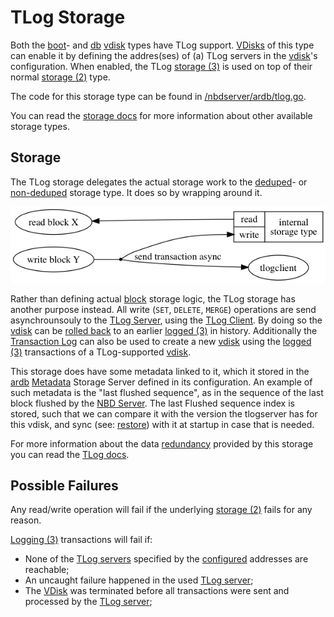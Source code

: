 # TLog Storage

Both the [boot][boot]- and [db][db] [vdisk][vdisk] types have TLog support. [VDisks][vdisk] of this type can enable it by defining the addres(ses) of (a) TLog servers in the [vdisk][vdisk]'s configuration. When enabled, the TLog [storage (3)][storage] is used on top of their normal [storage (2)][storage] type.

The code for this storage type can be found in [/nbdserver/ardb/tlog.go](/nbdserver/ardb/tlog.go).

You can read the [storage docs](/docs/nbd/storage/storage.md) for more information about other available storage types.

## Storage

The TLog storage delegates the actual storage work to the [deduped][deduped]- or [non-deduped][nondeduped] storage type. It does so by wrapping around it.

![TLog Storage](/docs/assets/nbd_tlog_storage.png)

Rather than defining actual [block][block] storage logic, the TLog storage has another purpose instead. All write (`SET`, `DELETE`, `MERGE`) operations are send asynchrounsouly to the [TLog Server][tlogserver], using the [TLog Client][tlogclient]. By doing so the [vdisk][vdisk] can be [rolled back][rollback] to an earlier [logged (3)][log] in history. Additionally the [Transaction Log][tlog] can also be used to create a new [vdisk][vdisk] using the [logged (3)][log] transactions of a TLog-supported [vdisk][vdisk].

This storage does have some metadata linked to it, which it stored in the [ardb][ardb] [Metadata][metadata] Storage Server defined in its configuration. An example of such metadata is the "last flushed sequence", as in the sequence of the last block flushed by the [NBD Server][nbdserver]. The last Flushed sequence index is stored, such that we can compare it with the version the tlogserver has for this vdisk, and sync (see: [restore][restore]) with it at startup in case that is needed.

For more information about the data [redundancy][redundant] provided by this storage you can read the [TLog docs][tlog].

## Possible Failures

Any read/write operation will fail if the underlying [storage (2)][storage] fails for any reason.

[Logging (3)][log] transactions will fail if:

+ None of the [TLog servers][tlogserver] specified by the [configured][config] addresses are reachable;
+ An uncaught failure happened in the used [TLog server][tlogserver];
+ The [VDisk][vdisk] was terminated  before all transactions were sent and processed by the [TLog server][tlogserver]; 


[boot]: /docs/glossary.md#boot
[db]: /docs/glossary.md#db
[vdisk]: /docs/glossary.md#vdisk
[storage]: /docs/glossary.md#storage
[block]: /docs/glossary.md#block
[rollback]: /docs/glossary.md#rollback
[log]: /docs/glossary.md#log
[redundant]: /docs/glossary.md#redundant
[ardb]: /docs/glossary.md#ardb
[metadata]: /docs/glossary.md#metadata
[restore]: /docs/glossary.md#restore

[config]: /docs/config.md

[deduped]: /docs/nbd/storage/deduped.md
[nondeduped]: /docs/nbd/storage/nondeduped.md

[tlog]: /docs/tlog/tlog.md
[tlogserver]: /docs/tlog/server.md
[tlogclient]: /docs/tlog/client.md

[nbdserver]: /docs/nbd/nbd.md
